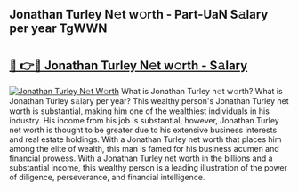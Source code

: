 ## Jonathan Turley N𝚎t w𝚘rth - Part-UaN S𝚊lary per year TgWWN

# <h2><a href="http://gc1wgh.nevu.top/?p=Jonathan+Turley">🔗 👉🔴 Jonathan Turley N𝚎t w𝚘rth - S𝚊lary</a></h2>

[![Jonathan Turley N𝚎t W𝚘rth](https://i.imgur.com/Oavwk0R.jpeg)](http://gc1wgh.nevu.top/?p=Jonathan+Turley)
What is Jonathan Turley n𝚎t w𝚘rth? What is Jonathan Turley s𝚊lary per year?
This wealthy person's Jonathan Turley net worth is substantial, making him one of the wealthiest individuals in his industry. His income from his job is substantial, however, Jonathan Turley net worth is thought to be greater due to his extensive business interests and real estate holdings. With a Jonathan Turley net worth that places him among the elite of wealth, this man is famed for his business acumen and financial prowess. With a Jonathan Turley net worth in the billions and a substantial income, this wealthy person is a leading illustration of the power of diligence, perseverance, and financial intelligence.
